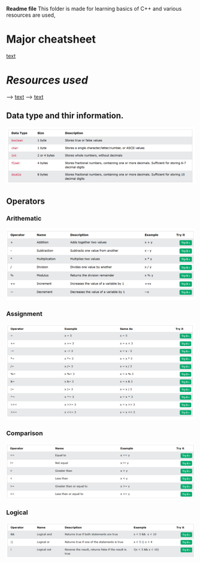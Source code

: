 **Readme file**
This folder is made for learning basics of C++ and various resources are used,

# Major cheatsheet
[text](https://quickref.me/cpp)

# *Resources used*
--> [text](https://www.learncpp.com/)
--> [text](https://www.w3schools.com/cpp)

## Data type and thir information.

![alt text](image.png)

## Operators

### Arithematic
![alt text](image-1.png)

### Assignment
![alt text](image-2.png)

### Comparison 
![alt text](image-3.png)

### Logical
![alt text](image-4.png)